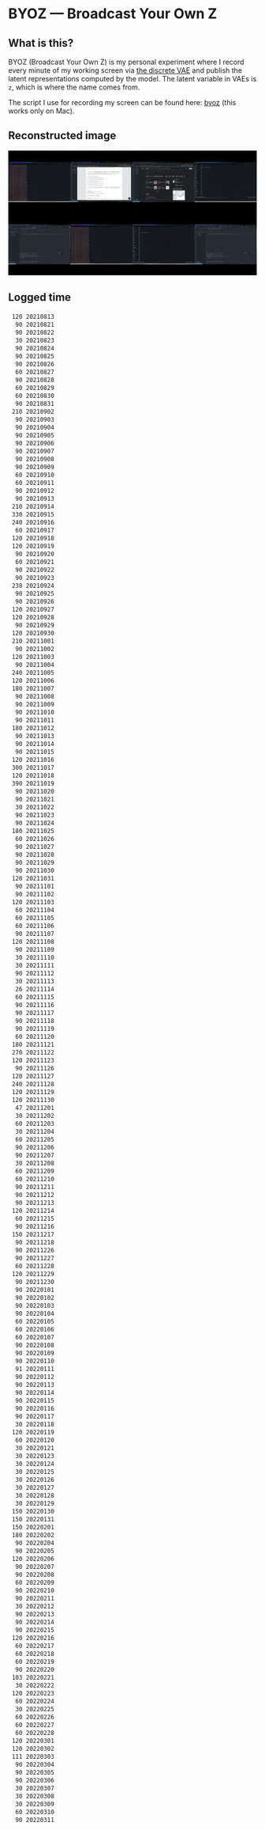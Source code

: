 # BYOZ — Broadcast Your Own Z

## What is this?

BYOZ (Broadcast Your Own Z) is my personal experiment where I record every minute of my working screen via [the discrete VAE](https://github.com/openai/DALL-E) and publish the latent representations computed by the model. The latent variable in VAEs is `z`, which is where the name comes from.

The script I use for recording my screen can be found here: [byoz](byoz) (this works only on Mac).

## Reconstructed image

![reconstructed image](recon.png)

## Logged time
```
 120 20210813
  90 20210821
  90 20210822
  30 20210823
  90 20210824
  90 20210825
  90 20210826
  60 20210827
  90 20210828
  60 20210829
  60 20210830
  90 20210831
 210 20210902
  90 20210903
  90 20210904
  90 20210905
  90 20210906
  90 20210907
  90 20210908
  90 20210909
  60 20210910
  60 20210911
  90 20210912
  90 20210913
 210 20210914
 330 20210915
 240 20210916
  60 20210917
 120 20210918
 120 20210919
  90 20210920
  60 20210921
  90 20210922
  90 20210923
 238 20210924
  90 20210925
  90 20210926
 120 20210927
 120 20210928
  90 20210929
 120 20210930
 210 20211001
  90 20211002
 120 20211003
  90 20211004
 240 20211005
 120 20211006
 180 20211007
  90 20211008
  90 20211009
  90 20211010
  90 20211011
 180 20211012
  90 20211013
  90 20211014
  90 20211015
 120 20211016
 300 20211017
 120 20211018
 390 20211019
  90 20211020
  90 20211021
  30 20211022
  90 20211023
  90 20211024
 180 20211025
  60 20211026
  90 20211027
  90 20211028
  90 20211029
  90 20211030
 120 20211031
  90 20211101
  90 20211102
 120 20211103
  60 20211104
  60 20211105
  60 20211106
  90 20211107
 120 20211108
  90 20211109
  30 20211110
  30 20211111
  90 20211112
  30 20211113
  26 20211114
  60 20211115
  90 20211116
  90 20211117
  90 20211118
  90 20211119
  60 20211120
 180 20211121
 270 20211122
 120 20211123
  90 20211126
 120 20211127
 240 20211128
 120 20211129
 120 20211130
  47 20211201
  30 20211202
  60 20211203
  30 20211204
  60 20211205
  90 20211206
  90 20211207
  30 20211208
  60 20211209
  60 20211210
  90 20211211
  90 20211212
  90 20211213
 120 20211214
  60 20211215
  90 20211216
 150 20211217
  90 20211218
  90 20211226
  90 20211227
  60 20211228
 120 20211229
  90 20211230
  90 20220101
  90 20220102
  90 20220103
  90 20220104
  60 20220105
  60 20220106
  60 20220107
  90 20220108
  90 20220109
  90 20220110
  91 20220111
  90 20220112
  90 20220113
  90 20220114
  90 20220115
  90 20220116
  90 20220117
  30 20220118
 120 20220119
  60 20220120
  30 20220121
  30 20220123
  30 20220124
  30 20220125
  30 20220126
  30 20220127
  30 20220128
  30 20220129
 150 20220130
 150 20220131
 150 20220201
 180 20220202
  90 20220204
  90 20220205
 120 20220206
  90 20220207
  90 20220208
  60 20220209
  90 20220210
  90 20220211
  30 20220212
  90 20220213
  90 20220214
  90 20220215
 120 20220216
  60 20220217
  60 20220218
  60 20220219
  90 20220220
 103 20220221
  30 20220222
 120 20220223
  60 20220224
  30 20220225
  60 20220226
  60 20220227
  60 20220228
 120 20220301
 120 20220302
 111 20220303
  90 20220304
  90 20220305
  90 20220306
  30 20220307
  30 20220308
  30 20220309
  60 20220310
  90 20220311
```
